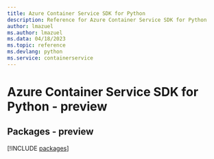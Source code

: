 ```yaml
---
title: Azure Container Service SDK for Python
description: Reference for Azure Container Service SDK for Python
author: lmazuel
ms.author: lmazuel
ms.data: 04/18/2023
ms.topic: reference
ms.devlang: python
ms.service: containerservice
---
```

# Azure Container Service SDK for Python - preview
## Packages - preview
[!INCLUDE [packages](container-service-index.md)]